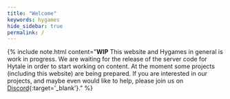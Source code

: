 ```yaml
---
title: "Welcome"
keywords: hygames
hide_sidebar: true
permalink: /
---
```


{% include note.html content="**WIP** This website and Hygames in general is work in progress. We are waiting for the release of the server code for Hytale in order to start working on content. At the moment some projects (including this website) are being prepared. If you are interested in our projects, and maybe even would like to help, please join us on [Discord](http://discord.hygames.co){:target='_blank'}." %}
